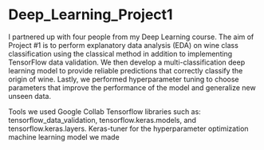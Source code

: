 # Deep_Learning_Project1
I partnered up with four people from my Deep Learning course.
The aim of Project #1 is to perform explanatory data analysis (EDA) on wine class classification using the classical method in addition to implementing TensorFlow data validation.
We then develop a multi-classification deep learning model to provide reliable predictions that correctly classify the origin of wine.
Lastly, we performed hyperparameter tuning to choose parameters that improve the performance of the model and generalize new unseen data.


Tools we used
Google Collab
Tensorflow libraries such as: tensorflow_data_validation, tensorflow.keras.models, and tensorflow.keras.layers.
Keras-tuner for the hyperparameter optimization machine learning model we made
